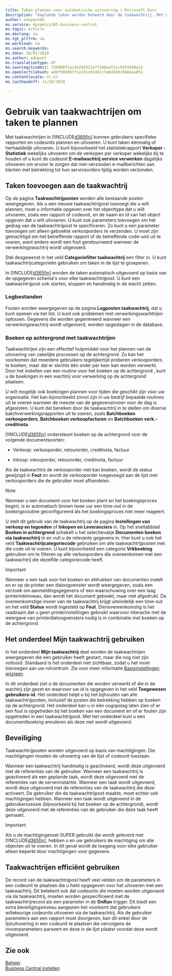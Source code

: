 ```yaml
---
title: Taken plannen voor automatische uitvoering | Microsoft Docs
description: "Geplande taken worden beheerd door de taakwachtrij. Met deze taken worden rapporten en codeunits uitgevoerd. U kunt taken éénmalig of herhaaldelijk uitvoeren."
author: edupont04
ms.service: dynamics365-business-central
ms.topic: article
ms.devlang: na
ms.tgt_pltfrm: na
ms.workload: na
ms.search.keywords: 
ms.date: 10/01/2018
ms.author: edupont
ms.translationtype: HT
ms.sourcegitcommit: 33b900f1ac9e295921e7f3d6ea72cc93939d8a1b
ms.openlocfilehash: ad0f99509ff1a191c62dd1c3a6d569c9884ea851
ms.contentlocale: nl-nl
ms.lasthandoff: 11/26/2018

---
```

# <a name="use-job-queues-to-schedule-tasks"></a>Gebruik van taakwachtrijen om taken te plannen
Met taakwachtrijen in [!INCLUDE[d365fin](includes/d365fin_md.md)] kunnen gebruikers specifieke rapporten en codeunits plannen en uitvoeren. U kunt taken éénmalig of herhaaldelijk uitvoeren. U kunt bijvoorbeeld het statistiekrapport **Verkoper - Statistiek** wekelijks uitvoeren om de verkopen per verkoper wekelijks bij te houden of u kunt de codeunit **E-mailwachtrij service verwerken** dagelijks uitvoeren om ervoor te zorgen dat niet-verzonden e-mailberichten aan klanten met betrekking tot hun serviceorders tijdig worden verzonden.  

## <a name="add-jobs-to-the-job-queue"></a>Taken toevoegen aan de taakwachtrij
Op de pagina **Taakwachtrijposten** worden alle bestaande posten weergegeven. Als u een nieuwe taakwachtrijpost toevoegt die u wilt plannen, moet u informatie opgeven over het objecttype dat u wilt uitvoeren, zoals een rapport of codeunit, en de naam en id van het object opgeven dat u wilt uitvoeren. U kunt ook parameters toevoegen om het gedrag van de taakwachtrijpost te specificeren. Zo kunt u een parameter toevoegen om alleen geboekte verkooporders te verzenden. U moet zijn gemachtigd om het betreffende rapport of de betreffende code-unit uit te voeren, want anders wordt een fout geretourneerd wanneer de verwerkingswachtrij wordt uitgevoerd.  

Stel desgewenst in het veld **Categoriefilter taakwachtrij** een filter in. U kunt taakwachtrijcategorieën gebruiken om taken in de lijst te groeperen.

In [!INCLUDE[d365fin](includes/d365fin_md.md)] worden de taken automatisch uitgevoerd op basis van de opgegeven schema's voor elke taakwachtrijpost. U kunt een taakwachtrijpost ook starten, stoppen en handmatig in de wacht zetten.

### <a name="log-files"></a>Logbestanden
Fouten worden weergegeven op de pagina **Logposten taakwachtrij**, dat u kunt openen via het lint. U kunt ook problemen met verwerkingswachtrijen oplossen. Gegevens die worden gegenereerd wanneer een verwerkingswachtrij wordt uitgevoerd, worden opgeslagen in de database.  

### <a name="background-posting-with-job-queues"></a>Boeken op achtergrond met taakwachtrijen
Taakwachtrijen zijn een effectief hulpmiddel voor het plannen van de uitvoering van zakelijke processen op de achtergrond. Zo kan het voorkomen dat meerdere gebruikers tegelijkertijd proberen verkooporders te boeken, maar dat er slechts één order per keer kan worden verwerkt. Door het instellen van een routine voor het boeken op de achtergrond , kunt u de boekingen in een wachtrij voor verwerking op de achtergrond plaatsen.  

 U wilt mogelijk ook boekingen plannen voor tijden die geschikt zijn voor uw organisatie. Het kan bijvoorbeeld zinvol zijn in uw bedrijf bepaalde routines uit te voeren wanneer de meeste van de gegevensinvoer voor de dag is afgesloten. U kunt dat bereiken door de taakwachtrij in te stellen om diverse batchverwerkingsrapporten uit te voeren, zoals **Batchboeken verkooporders**, **Batchboeken verkoopfacturen** en **Batchboeken verk.-creditnota**.  

 [!INCLUDE[d365fin](includes/d365fin_md.md)] ondersteunt boeken op de achtergrond voor de volgende documentsoorten:  

-   Verkoop: verkooporder, retourorder, creditnota, factuur  

-   Inkoop: inkooporder, retourorder, creditnota, factuur  

 Als de taakwachtrij de verkooporder niet kan boeken, wordt de status gewijzigd in **Fout** en wordt de verkooporder toegevoegd aan de lijst met verkooporders die de gebruiker moet afhandelen.  

> [!NOTE]  
>  Wanneer u een document voor het boeken plant en het boekingsproces begint, is er automatisch binnen twee uur een time-out in de boekingsroutine geconfigureerd als het boekingsproces niet meer reageert.  

U stelt dit gebruik van de taakwachtrij op de pagina **Instellingen van verkoop en tegoeden** of **Inkopen en Leveranciers** in. Op het sneltabblad **Boeken in achtergrond** schakelt u het selectievakje **Documenten boeken via taakwachtrij** in en vult u de relevante gegevens in. Hier kunt u ook het veld **Taakwachtrijcategoriecode** gebruiken om alle taakwachtrijposten met die code uit te voeren. U kunt bijvoorbeeld een categorie **Vrkboeking** gebruiken om te filteren op alle verkooporders die overeenkomen met een taakwachtrij die dezelfde categoriecode heeft.  

> [!IMPORTANT]  
>  Wanneer u een taak voor het boeken en afdrukken van documenten instelt en er op de printer een dialoogvenster wordt weergegeven, zoals een verzoek om aanmeldingsgegevens of een waarschuwing over een laag printerinktniveau, dan wordt het document geboekt, maar niet afgedrukt. De overeenkomstige invoer van de taakwachtrij krijgt uiteindelijk een time-out en het veld **Status** wordt ingesteld op **Fout**. Dienovereenkomstig is het raadzaam dat u geen printerinstellingen gebruikt waarvoor interactie met de weergave van printerdialoogvensters nodig is in combinatie met boeken op de achtergrond.  

## <a name="use-the-my-job-queue-part"></a>Het onderdeel Mijn taakwachtrij gebruiken
In het onderdeel **Mijn taakwachtrij** deel worden de taakwachtrijen weergegeven die een gebruiker heeft gestart, maar die nog niet zijn voltooid. Standaard is het onderdeel niet zichtbaar, zodat u het moet toevoegen aan uw rolcentrum. Zie voor meer informatie [Basisinstellingen wijzigen](ui-change-basic-settings.md).  

In dit onderdeel ziet u de documenten die worden verwerkt of die in de wachtrij zijn gezet en waarvoor uw id is opgegeven in het veld **Toegewezen gebruikers-id**. Het onderdeel helpt u bij het bijhouden van alle taakwachtrijposten, inclusief de posten die betrekking hebben op boeken op de achtergrond. Het onderdeel kan u in één oogopslag laten zien of er een fout is opgetreden bij het boeken van een document en of er fouten zijn opgetreden in een taakwachtrijpost. Met het onderdeel kunt u een documentboeking annuleren als deze niet wordt uitgevoerd.  

## <a name="security"></a>Beveiliging  
Taakwachtrijposten worden uitgevoerd op basis van machtigingen. Die machtigingen moeten de uitvoering van de lijst of codeunit toestaan.  

Wanneer een taakwachtrij handmatig is geactiveerd, wordt deze uitgevoerd met de referenties van de gebruiker. Wanneer een taakwachtrij is geactiveerd als een geplande taak, wordt deze uitgevoerd met de referenties van de serverinstantie. Wanneer een taak wordt uitgevoerd, wordt deze uitgevoerd met de referenties van de taakwachtrij die deze activeert. De gebruiker die de taakwachtrijpost maakte, moet echter ook machtigingen hebben. Wanneer een taak wordt uitgevoerd in de gebruikerssessie (bijvoorbeeld bij het boeken op de achtergrond), wordt deze uitgevoerd met de referenties van de gebruiker die deze taak heeft gemaakt.  

> [!IMPORTANT]  
>  Als u de machtigingenset SUPER gebruikt die wordt geleverd met [!INCLUDE[d365fin](includes/d365fin_md.md)], hebben u en uw gebruikers de machtiging om alle objecten uit te voeren. In dit geval wordt de toegang voor elke gebruiker alleen beperkt door machtigingen voor gegevens.  

## <a name="using-job-queues-effectively"></a>Taakwachtrijen efficiënt gebruiken  
De record van de taakwachtrijpost heeft veel velden om de parameters in een codeunit te plaatsen die u hebt opgegeven voor het uitvoeren met een taakwachtrij. Dit betekent ook dat codeunits die moeten worden uitgevoerd via de taakwachtrij, moeten worden gespecificeerd met de taakwachtrijrecord als een parameter in de **OnRun** trigger. Dit biedt een extra beveiligingsniveau aangezien het voorkomt dat gebruikers willekeurige codeunits uitvoeren via de taakwachtrij. Als de gebruiker parameters aan een rapport moet doorgeven, kan dit enkel door de lijstuitvoering in een codeunit te plaatsen die vervolgens de invoerparameters parseert en deze in de lijst plaatst voordat deze wordt uitgevoerd.  

## <a name="see-also"></a>Zie ook  
[Beheer](admin-setup-and-administration.md)  
[Business Central instellen](setup.md)  

